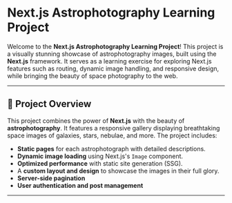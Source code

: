 # Next.js Astrophotography Learning Project

Welcome to the **Next.js Astrophotography Learning Project**! 
This project is a visually stunning showcase of astrophotography images, built using the **Next.js** framework. 
It serves as a learning exercise for exploring Next.js features such as routing, dynamic image handling, and responsive design, while bringing the beauty of space photography to the web.

---

## 🌌 Project Overview

This project combines the power of **Next.js** with the beauty of **astrophotography**. It features a responsive gallery displaying breathtaking space images of galaxies, stars, nebulae, and more. The project includes:

- **Static pages** for each astrophotograph with detailed descriptions.
- **Dynamic image loading** using Next.js's `Image` component.
- **Optimized performance** with static site generation (SSG).
- A **custom layout and design** to showcase the images in their full glory.
- **Server-side pagination**
- **User authentication and post management**

---



